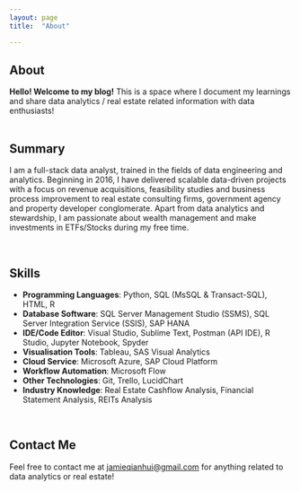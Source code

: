 ```yaml
---
layout: page
title:  "About"

---
```


## About 
**Hello! Welcome to my blog!** This is a space where I document my learnings and share 
 data analytics / real estate related information with data enthusiasts! 
<br> 
<br>
## Summary 

I am a full-stack data analyst, trained in the fields of data engineering and analytics. Beginning in 2016, I have delivered scalable data-driven projects with a focus on revenue acquisitions, feasibility studies and business process improvement to real estate consulting firms, government agency and property developer conglomerate. Apart from data analytics and stewardship, I am passionate about wealth management and make investments in ETFs/Stocks during my free time. 


<br>

## Skills

+ **Programming Languages**: Python, SQL (MsSQL & Transact-SQL), HTML, R
+ **Database Software**: SQL Server Management Studio (SSMS), SQL Server Integration Service (SSIS), SAP HANA
+ **IDE/Code Editor**: Visual Studio, Sublime Text, Postman (API IDE), R Studio, Jupyter Notebook, Spyder
+ **Visualisation Tools**: Tableau, SAS Visual Analytics
+ **Cloud Service**: Microsoft Azure, SAP Cloud Platform
+ **Workflow Automation**: Microsoft Flow
+ **Other Technologies**: Git, Trello, LucidChart
+ **Industry Knowledge**: Real Estate Cashflow Analysis, Financial Statement Analysis, REITs Analysis

<br>

## Contact Me

Feel free to contact me at [jamieqianhui@gmail.com][email-add] for anything related to data analytics or real estate! 


[email-add]: jamieqianhui@gmail.com
[Linkedin]: https://www.linkedin.com/in/jamieluqianhui

